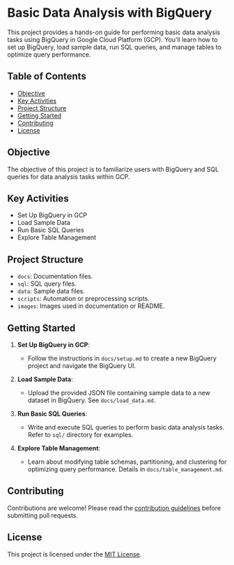 # Basic Data Analysis with BigQuery

This project provides a hands-on guide for performing basic data analysis tasks using BigQuery in Google Cloud Platform (GCP). You'll learn how to set up BigQuery, load sample data, run SQL queries, and manage tables to optimize query performance.

## Table of Contents
- [Objective](#objective)
- [Key Activities](#key-activities)
- [Project Structure](#project-structure)
- [Getting Started](#getting-started)
- [Contributing](#contributing)
- [License](#license)

## Objective
The objective of this project is to familiarize users with BigQuery and SQL queries for data analysis tasks within GCP.

## Key Activities
- Set Up BigQuery in GCP
- Load Sample Data
- Run Basic SQL Queries
- Explore Table Management

## Project Structure
- `docs`: Documentation files.
- `sql`: SQL query files.
- `data`: Sample data files.
- `scripts`: Automation or preprocessing scripts.
- `images`: Images used in documentation or README.

## Getting Started
1. **Set Up BigQuery in GCP**:
   - Follow the instructions in `docs/setup.md` to create a new BigQuery project and navigate the BigQuery UI.

2. **Load Sample Data**:
   - Upload the provided JSON file containing sample data to a new dataset in BigQuery. See `docs/load_data.md`.

3. **Run Basic SQL Queries**:
   - Write and execute SQL queries to perform basic data analysis tasks. Refer to `sql/` directory for examples.

4. **Explore Table Management**:
   - Learn about modifying table schemas, partitioning, and clustering for optimizing query performance. Details in `docs/table_management.md`.

## Contributing
Contributions are welcome! Please read the [contribution guidelines](CONTRIBUTING.md) before submitting pull requests.

## License
This project is licensed under the [MIT License](LICENSE).

